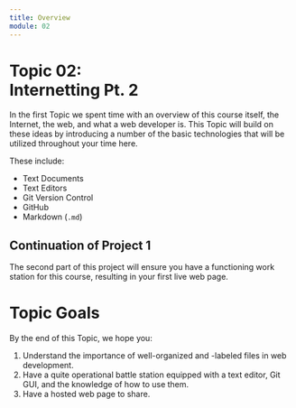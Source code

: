 ```yaml
---
title: Overview
module: 02
---
```


# Topic 02: <br /> Internetting Pt. 2
In the first Topic we spent time with an overview of this course itself, the Internet, the web, and what a web developer is. This Topic will build on these ideas by introducing a number of the basic technologies that will be utilized throughout your time here.

These include:

- Text Documents
- Text Editors
- Git Version Control
- GitHub
- Markdown (`.md`)

## Continuation of Project 1
The second part of this project will ensure you have a functioning work station for this course, resulting in your first live web page.


# Topic Goals
By the end of this Topic, we hope you:

1. Understand the importance of well-organized and -labeled files in web development.
2. Have a quite operational battle station equipped with a text editor, Git GUI, and the knowledge of how to use them.
3. Have a hosted web page to share.
